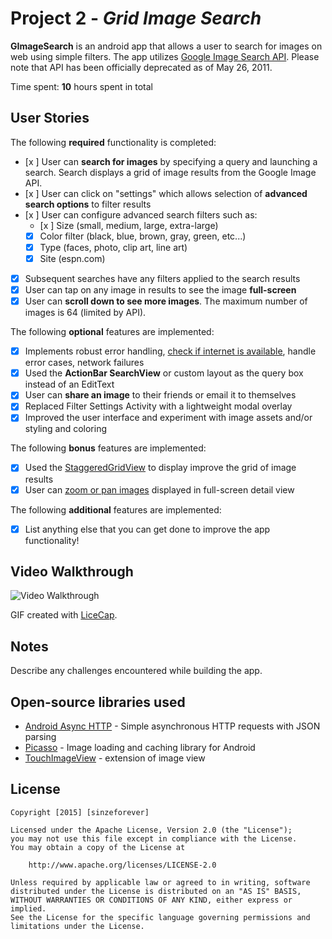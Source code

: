 # Project 2 - *Grid Image Search*

**GImageSearch** is an android app that allows a user to search for images on web using simple filters. The app utilizes [Google Image Search API](https://developers.google.com/image-search/). Please note that API has been officially deprecated as of May 26, 2011.

Time spent: **10** hours spent in total

## User Stories

The following **required** functionality is completed:

* [x ] User can **search for images** by specifying a query and launching a search. Search displays a grid of image results from the Google Image API.
* [x ] User can click on "settings" which allows selection of **advanced search options** to filter results
* [x ] User can configure advanced search filters such as:
  * [x ] Size (small, medium, large, extra-large)
  * [x] Color filter (black, blue, brown, gray, green, etc...)
  * [x] Type (faces, photo, clip art, line art)
  * [x] Site (espn.com)
* [x] Subsequent searches have any filters applied to the search results
* [x] User can tap on any image in results to see the image **full-screen**
* [x] User can **scroll down to see more images**. The maximum number of images is 64 (limited by API).

The following **optional** features are implemented:

* [x] Implements robust error handling, [check if internet is available](http://guides.codepath.com/android/Sending-and-Managing-Network-Requests#checking-for-network-connectivity), handle error cases, network failures
* [x] Used the **ActionBar SearchView** or custom layout as the query box instead of an EditText
* [x] User can **share an image** to their friends or email it to themselves
* [x] Replaced Filter Settings Activity with a lightweight modal overlay
* [x] Improved the user interface and experiment with image assets and/or styling and coloring

The following **bonus** features are implemented:

* [x] Used the [StaggeredGridView](https://github.com/f-barth/AndroidStaggeredGrid) to display improve the grid of image results
* [x] User can [zoom or pan images](https://github.com/MikeOrtiz/TouchImageView) displayed in full-screen detail view

The following **additional** features are implemented:

* [x] List anything else that you can get done to improve the app functionality!

## Video Walkthrough 
![Video Walkthrough](GImageSearch.gif) 

GIF created with [LiceCap](http://www.cockos.com/licecap/).

## Notes

Describe any challenges encountered while building the app.

## Open-source libraries used

- [Android Async HTTP](https://github.com/loopj/android-async-http) - Simple asynchronous HTTP requests with JSON parsing
- [Picasso](http://square.github.io/picasso/) - Image loading and caching library for Android
- [TouchImageView](https://github.com/MikeOrtiz/TouchImageView) - extension of image view

## License

    Copyright [2015] [sinzeforever]

    Licensed under the Apache License, Version 2.0 (the "License");
    you may not use this file except in compliance with the License.
    You may obtain a copy of the License at

        http://www.apache.org/licenses/LICENSE-2.0

    Unless required by applicable law or agreed to in writing, software
    distributed under the License is distributed on an "AS IS" BASIS,
    WITHOUT WARRANTIES OR CONDITIONS OF ANY KIND, either express or implied.
    See the License for the specific language governing permissions and
    limitations under the License.
